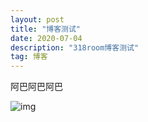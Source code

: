 ```yaml
---
layout: post
title: "博客测试"
date: 2020-07-04
description: "318room博客测试"
tag: 博客
---
```


阿巴阿巴阿巴
<!--more-->
![img]({{site.url}}/images/test/1.png)
